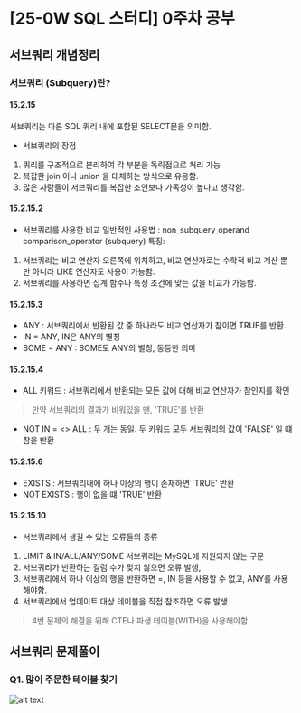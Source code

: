 # [25-0W SQL 스터디] 0주차 공부 

## 서브쿼리 개념정리 
### 서브쿼리 (Subquery)란?
#### 15.2.15
서브쿼리는 다른 SQL 쿼리 내에 포함된 SELECT문을 의미함.
- 서브쿼리의 장점
1. 쿼리를 구조적으로 분리하여 각 부분을 독릭접으로 처리 가능
2. 복잡한 join 이나 union 을 대체하는 방식으로 유용함.
3. 많은 사람들이 서브쿼리를 복잡한 조인보다 가독성이 높다고 생각함. 

#### 15.2.15.2
- 서브쿼리를 사용한 비교 
일반적인 사용법 : non_subquery_operand comparison_operator (subquery)
특징: 
1. 서브쿼리는 비교 연산자 오른쪽에 위치하고, 비교 연산자로는 수학적 비교 계산 뿐만 아니라 LIKE 연산자도 사용이 가능함. 
2. 서브쿼리를 사용하면 집계 함수나 특정 조건에 맞는 값을 비교가 가능함. 

#### 15.2.15.3
- ANY : 서브쿼리에서 반환된 값 중 하나라도 비교 연산자가 참이면 TRUE를 반환.
- IN = ANY, IN은 ANY의 별칭
- SOME = ANY : SOME도 ANY의 별칭, 동등한 의미

#### 15.2.15.4 
- ALL 키워드 : 서브쿼리에서 반환되는 모든 값에 대해 비교 연산자가 참인지를 확인 
> 만약 서브쿼리의 결과가 비워있을 땐, 'TRUE'를 반환
- NOT IN = <> ALL : 두 개는 동일. 두 키워드 모두 서브쿼리의 값이 'FALSE' 일 떄 참을 반환

#### 15.2.15.6
- EXISTS : 서브쿼리내에 하나 이상의 행이 존재하면 'TRUE' 반환
- NOT EXISTS : 행이 없을 떄 'TRUE' 반환

#### 15.2.15.10
- 서브쿼리에서 생길 수 있는 오류들의 종류
1. LIMIT & IN/ALL/ANY/SOME 서브쿼리는 MySQL에 지원되지 않는 구문
2. 서브쿼리가 반환하는 컬럼 수가 맞지 않으면 오류 발생, 
3. 서브쿼리에서 하나 이상의 행을 반환하면 =, IN 등을 사용할 수 없고, ANY를 사용해야함.
4. 서브쿼리에서 업데이트 대상 테이블을 직접 참조하면 오류 발생
> 4번 문제의 해결을 위해 CTE나 파생 테이블(WITH)을 사용해야함. 

## 서브쿼리 문제풀이
### Q1. 많이 주문한 테이블 찾기 
![alt text](Week0_1.jpg)